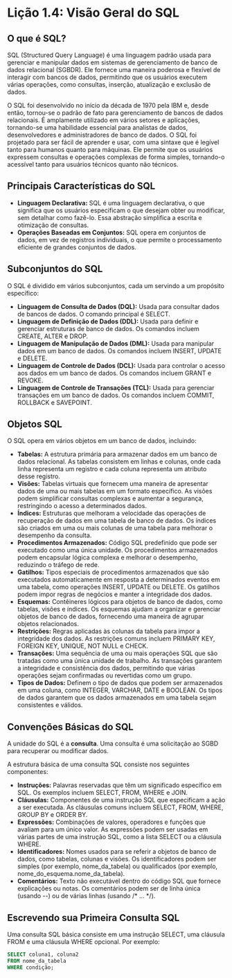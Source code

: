 # Lição 1.4: Visão Geral do SQL

## O que é SQL?
SQL (Structured Query Language) é uma linguagem padrão usada para gerenciar e manipular dados em sistemas de gerenciamento de banco de dados relacional (SGBDR). Ele fornece uma maneira poderosa e flexível de interagir com bancos de dados, permitindo que os usuários executem várias operações, como consultas, inserção, atualização e exclusão de dados.

O SQL foi desenvolvido no início da década de 1970 pela IBM e, desde então, tornou-se o padrão de fato para gerenciamento de bancos de dados relacionais. É amplamente utilizado em vários setores e aplicações, tornando-se uma habilidade essencial para analistas de dados, desenvolvedores e administradores de banco de dados.
O SQL foi projetado para ser fácil de aprender e usar, com uma sintaxe que é legível tanto para humanos quanto para máquinas. Ele permite que os usuários expressem consultas e operações complexas de forma simples, tornando-o acessível tanto para usuários técnicos quanto não técnicos.

## Principais Características do SQL
*   **Linguagem Declarativa:** SQL é uma linguagem declarativa, o que significa que os usuários especificam o que desejam obter ou modificar, sem detalhar como fazê-lo. Essa abstração simplifica a escrita e otimização de consultas.
*   **Operações Baseadas em Conjuntos:** SQL opera em conjuntos de dados, em vez de registros individuais, o que permite o processamento eficiente de grandes conjuntos de dados.

## Subconjuntos do SQL
O SQL é dividido em vários subconjuntos, cada um servindo a um propósito específico:
*   **Linguagem de Consulta de Dados (DQL):** Usada para consultar dados de bancos de dados. O comando principal é SELECT.
*   **Linguagem de Definição de Dados (DDL):** Usada para definir e gerenciar estruturas de banco de dados. Os comandos incluem CREATE, ALTER e DROP.
*   **Linguagem de Manipulação de Dados (DML):** Usada para manipular dados em um banco de dados. Os comandos incluem INSERT, UPDATE e DELETE.
*   **Linguagem de Controle de Dados (DCL):** Usada para controlar o acesso aos dados em um banco de dados. Os comandos incluem GRANT e REVOKE.
*   **Linguagem de Controle de Transações (TCL):** Usada para gerenciar transações em um banco de dados. Os comandos incluem COMMIT, ROLLBACK e SAVEPOINT.

## Objetos SQL
O SQL opera em vários objetos em um banco de dados, incluindo:
*   **Tabelas:** A estrutura primária para armazenar dados em um banco de dados relacional. As tabelas consistem em linhas e colunas, onde cada linha representa um registro e cada coluna representa um atributo desse registro.
*   **Visões:** Tabelas virtuais que fornecem uma maneira de apresentar dados de uma ou mais tabelas em um formato específico. As visões podem simplificar consultas complexas e aumentar a segurança, restringindo o acesso a determinados dados.
*   **Índices:** Estruturas que melhoram a velocidade das operações de recuperação de dados em uma tabela de banco de dados. Os índices são criados em uma ou mais colunas de uma tabela para melhorar o desempenho da consulta.
*   **Procedimentos Armazenados:** Código SQL predefinido que pode ser executado como uma única unidade. Os procedimentos armazenados podem encapsular lógica complexa e melhorar o desempenho, reduzindo o tráfego de rede.
*   **Gatilhos:** Tipos especiais de procedimentos armazenados que são executados automaticamente em resposta a determinados eventos em uma tabela, como operações INSERT, UPDATE ou DELETE. Os gatilhos podem impor regras de negócios e manter a integridade dos dados.
*   **Esquemas:** Contêineres lógicos para objetos de banco de dados, como tabelas, visões e índices. Os esquemas ajudam a organizar e gerenciar objetos de banco de dados, fornecendo uma maneira de agrupar objetos relacionados.
*   **Restrições:** Regras aplicadas às colunas da tabela para impor a integridade dos dados. As restrições comuns incluem PRIMARY KEY, FOREIGN KEY, UNIQUE, NOT NULL e CHECK.
*   **Transações:** Uma sequência de uma ou mais operações SQL que são tratadas como uma única unidade de trabalho. As transações garantem a integridade e consistência dos dados, permitindo que várias operações sejam confirmadas ou revertidas como um grupo.
*   **Tipos de Dados:** Definem o tipo de dados que podem ser armazenados em uma coluna, como INTEGER, VARCHAR, DATE e BOOLEAN. Os tipos de dados garantem que os dados armazenados em uma tabela sejam consistentes e válidos.

## Convenções Básicas do SQL
A unidade do SQL é a **consulta**. Uma consulta é uma solicitação ao SGBD para recuperar ou modificar dados.

A estrutura básica de uma consulta SQL consiste nos seguintes componentes:
*   **Instruções:** Palavras reservadas que têm um significado específico em SQL. Os exemplos incluem SELECT, FROM, WHERE e JOIN.
*   **Cláusulas:** Componentes de uma instrução SQL que especificam a ação a ser executada. As cláusulas comuns incluem SELECT, FROM, WHERE, GROUP BY e ORDER BY.
*   **Expressões:** Combinações de valores, operadores e funções que avaliam para um único valor. As expressões podem ser usadas em várias partes de uma instrução SQL, como a lista SELECT ou a cláusula WHERE.
*   **Identificadores:** Nomes usados para se referir a objetos de banco de dados, como tabelas, colunas e visões. Os identificadores podem ser simples (por exemplo, nome_da_tabela) ou qualificados (por exemplo, nome_do_esquema.nome_da_tabela).
*   **Comentários:** Texto não executável dentro do código SQL que fornece explicações ou notas. Os comentários podem ser de linha única (usando --) ou de várias linhas (usando /* ... */).

## Escrevendo sua Primeira Consulta SQL

Uma consulta SQL básica consiste em uma instrução SELECT, uma cláusula FROM e uma cláusula WHERE opcional. Por exemplo:

```sql
SELECT coluna1, coluna2
FROM nome_da_tabela
WHERE condição;
```